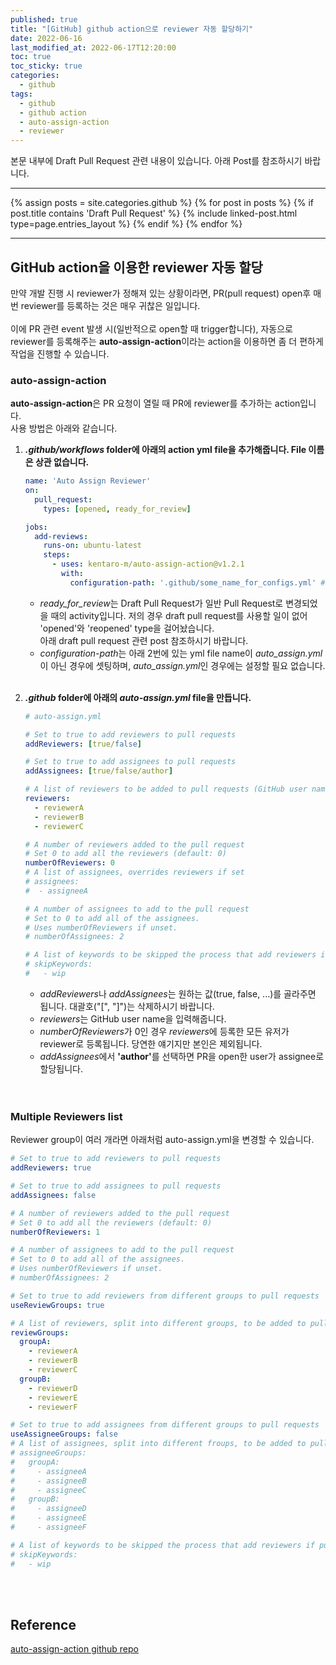 ```yaml
---
published: true
title: "[GitHub] github action으로 reviewer 자동 할당하기"
date: 2022-06-16
last_modified_at: 2022-06-17T12:20:00
toc: true
toc_sticky: true
categories:
  - github
tags:
  - github
  - github action
  - auto-assign-action
  - reviewer
---
```


본문 내부에 Draft Pull Request 관련 내용이 있습니다. 아래 Post를 참조하시기 바랍니다.<br>

---
{% assign posts = site.categories.github %}
{% for post in posts %}
  {% if post.title contains 'Draft Pull Request' %}
    {% include linked-post.html type=page.entries_layout %}
  {% endif %} 
{% endfor %}

---



## GitHub action을 이용한 reviewer 자동 할당
만약 개발 진행 시 reviewer가 정해져 있는 상황이라면, PR(pull request) open후 매번 reviewer를 등록하는 것은 매우 귀찮은 일입니다. <br><br>
이에 PR 관련 event 발생 시(일반적으로 open할 때 trigger합니다), 자동으로 reviewer를 등록해주는 <b>auto-assign-action</b>이라는 action을 이용하면 좀 더 편하게 작업을 진행할 수 있습니다.<br>

### auto-assign-action
<b>auto-assign-action</b>은 PR 요청이 열릴 때 PR에 reviewer를 추가하는 action입니다. <br> 사용 방법은 아래와 같습니다. <br>

1. <b><i>.github/workflows</i> folder에 아래의 action yml file을 추가해줍니다. File 이름은 상관 없습니다.</b>

    ```yml
    name: 'Auto Assign Reviewer'
    on:
      pull_request:
        types: [opened, ready_for_review]

    jobs:
      add-reviews:
        runs-on: ubuntu-latest
        steps:
          - uses: kentaro-m/auto-assign-action@v1.2.1
            with:
              configuration-path: '.github/some_name_for_configs.yml' # Only needed if you use something other than .github/auto_assign.yml
    ```
    
    * <i>ready_for_review</i>는 Draft Pull Request가 일반 Pull Request로 변경되었을 때의 activity입니다. 저의 경우 draft pull request를 사용할 일이 없어 'opened'와 'reopened' type을 걸어놨습니다.<br>
    아래 draft pull request 관련 post 참조하시기 바랍니다. <br>
    * <i>configuration-path</i>는 아래 2번에 있는 yml file name이 <i>auto_assign.yml</i>이 아닌 경우에 셋팅하며, <i>auto_assign.yml</i>인 경우에는 설정할 필요 없습니다.
<br><br>

1. <b><i>.github</i> folder에 아래의 <i>auto-assign.yml</i> file을 만듭니다. </b>

    ```yml
    # auto-assign.yml
    
    # Set to true to add reviewers to pull requests
    addReviewers: [true/false]

    # Set to true to add assignees to pull requests
    addAssignees: [true/false/author]

    # A list of reviewers to be added to pull requests (GitHub user name)
    reviewers:
      - reviewerA
      - reviewerB
      - reviewerC

    # A number of reviewers added to the pull request
    # Set 0 to add all the reviewers (default: 0)
    numberOfReviewers: 0
    # A list of assignees, overrides reviewers if set
    # assignees:
    #  - assigneeA

    # A number of assignees to add to the pull request
    # Set to 0 to add all of the assignees.
    # Uses numberOfReviewers if unset.
    # numberOfAssignees: 2

    # A list of keywords to be skipped the process that add reviewers if pull requests include it
    # skipKeywords:
    #   - wip
    ```

    * <i>addReviewers</i>나 <i>addAssignees</i>는 원하는 값(true, false, ...)를 골라주면 됩니다. 대괄호("[", "]")는 삭제하시기 바랍니다.
    * <i>reviewers</i>는 GitHub user name을 입력해줍니다.
    * <i>numberOfReviewers</i>가 0인 경우 <i>reviewers</i>에 등록한 모든 유저가 reviewer로 등록됩니다. 당연한 얘기지만 본인은 제외됩니다.
    * <i>addAssignees</i>에서 <b>'author'</b>를 선택하면 PR을 open한 user가 assignee로 할당됩니다.
<br><br><br>

### Multiple Reviewers list
Reviewer group이 여러 개라면 아래처럼 auto-assign.yml을 변경할 수 있습니다.

```yml
# Set to true to add reviewers to pull requests
addReviewers: true

# Set to true to add assignees to pull requests
addAssignees: false

# A number of reviewers added to the pull request
# Set 0 to add all the reviewers (default: 0)
numberOfReviewers: 1

# A number of assignees to add to the pull request
# Set to 0 to add all of the assignees.
# Uses numberOfReviewers if unset.
# numberOfAssignees: 2

# Set to true to add reviewers from different groups to pull requests
useReviewGroups: true

# A list of reviewers, split into different groups, to be added to pull requests (GitHub user name)
reviewGroups:
  groupA:
    - reviewerA
    - reviewerB
    - reviewerC
  groupB:
    - reviewerD
    - reviewerE
    - reviewerF

# Set to true to add assignees from different groups to pull requests
useAssigneeGroups: false
# A list of assignees, split into different froups, to be added to pull requests (GitHub user name)
# assigneeGroups:
#   groupA:
#     - assigneeA
#     - assigneeB
#     - assigneeC
#   groupB:
#     - assigneeD
#     - assigneeE
#     - assigneeF

# A list of keywords to be skipped the process that add reviewers if pull requests include it
# skipKeywords:
#   - wip
```
<br><br>

## Reference
[auto-assign-action github repo](https://github.com/kentaro-m/auto-assign-action)